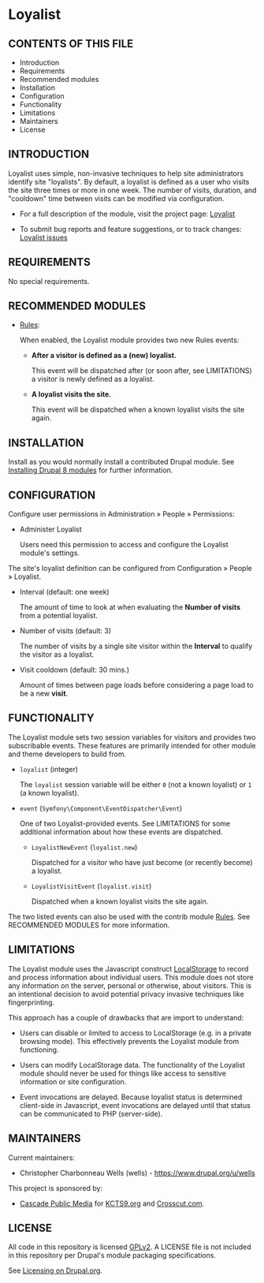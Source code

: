 Loyalist
========

CONTENTS OF THIS FILE
---------------------
   
 * Introduction
 * Requirements
 * Recommended modules
 * Installation
 * Configuration
 * Functionality
 * Limitations
 * Maintainers
 * License

INTRODUCTION
------------

Loyalist uses simple, non-invasive techniques to help site administrators 
identify site "loyalists". By default, a loyalist is defined as a user who 
visits the site three times or more in one week. The number of visits, 
duration, and "cooldown" time between visits can be modified via configuration.

 * For a full description of the module, visit the project page:
   [Loyalist](https://www.drupal.org/project/loyalist)
   
 * To submit bug reports and feature suggestions, or to track changes:
   [Loyalist issues](https://www.drupal.org/project/issues/loyalist)

REQUIREMENTS
------------

No special requirements.

RECOMMENDED MODULES
-------------------

 * [Rules](https://www.drupal.org/project/rules):
   
   When enabled, the Loyalist module provides two new Rules events:
   
   * **After a visitor is defined as a (new) loyalist.**
   
     This event will be dispatched after (or soon after, see LIMITATIONS) a 
     visitor is newly defined as a loyalist.
     
   * **A loyalist visits the site.**
   
     This event will be dispatched when a known loyalist visits the site again.

INSTALLATION
------------

Install as you would normally install a contributed Drupal module. See
[Installing Drupal 8 modules](https://www.drupal.org/docs/8/extending-drupal-8/installing-drupal-8-modules)
for further information.

CONFIGURATION
-------------

Configure user permissions in Administration » People » Permissions:

 * Administer Loyalist

   Users need this permission to access and configure the Loyalist module's
   settings.

The site's loyalist definition can be configured from Configuration » People » 
Loyalist.

 * Interval (default: one week)
 
   The amount of time to look at when evaluating the **Number of visits** from 
   a potential loyalist.
   
 * Number of visits (default: 3)
  
   The number of visits by a single site visitor within the **Interval** to 
   qualify the visitor as a loyalist.
   
 * Visit cooldown (default: 30 mins.)
  
   Amount of times between page loads before considering a page load to be a
   new **visit**.

FUNCTIONALITY
-------------

The Loyalist module sets two session variables for visitors and provides two
subscribable events. These features are primarily intended for other module and
theme developers to build from.

  * `loyalist` (integer)
  
    The `loyalist` session variable will be either `0` (not a known loyalist) or 
    `1` (a known loyalist).
    
  * `event` (`Symfony\Component\EventDispatcher\Event`)
  
    One of two Loyalist-provided events. See LIMITATIONS for some additional 
    information about how these events are dispatched.
    
    * `LoyalistNewEvent` (`loyalist.new`)
    
      Dispatched for a visitor who have just become (or recently become) a 
      loyalist.
      
    * `LoyalistVisitEvent` (`loyalist.visit`)
       
       Dispatched when a known loyalist visits the site again.
       
The two listed events can also be used with the contrib module 
[Rules](https://www.drupal.org/project/rules). See RECOMMENDED MODULES for more
information.

LIMITATIONS
-----------

The Loyalist module uses the Javascript construct 
[LocalStorage](https://developer.mozilla.org/Web/API/Storage/LocalStorage) to 
record and process information about individual users. This module does not 
store any information on the server, personal or otherwise, about visitors. This
is an intentional decision to avoid potential privacy invasive techniques like
fingerprinting.

This approach has a couple of drawbacks that are import to understand:

 * Users can disable or limited to access to LocalStorage (e.g. in a private 
   browsing mode). This effectively prevents the Loyalist module from 
   functioning.
   
 * Users can modify LocalStorage data. The functionality of the Loyalist module
   should never be used for things like access to sensitive information or site
   configuration.
   
 * Event invocations are delayed. Because loyalist status is determined 
   client-side in Javascript, event invocations are delayed until that status
   can be communicated to PHP (server-side).
      
MAINTAINERS
-----------

Current maintainers:
 * Christopher Charbonneau Wells (wells) - https://www.drupal.org/u/wells

This project is sponsored by:
 * [Cascade Public Media](https://www.drupal.org/cascade-public-media) for 
 [KCTS9.org](https://kcts9.org/) and [Crosscut.com](https://crosscut.com/).
 
LICENSE
-------

All code in this repository is licensed 
[GPLv2](http://www.gnu.org/licenses/gpl-2.0.html). A LICENSE file is not 
included in this repository per Drupal's module packaging specifications.

See [Licensing on Drupal.org](https://www.drupal.org/about/licensing).
